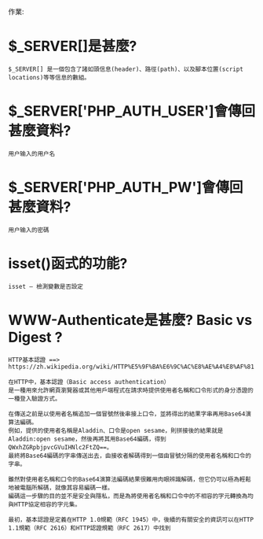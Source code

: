 作業:

# $_SERVER[]是甚麼?
```
$_SERVER[] 是一個包含了諸如頭信息(header)、路徑(path)、以及腳本位置(script locations)等等信息的數組。
```
# $_SERVER['PHP_AUTH_USER']會傳回甚麼資料?
```
用户输入的用户名
```
# $_SERVER['PHP_AUTH_PW']會傳回甚麼資料?
```
用户输入的密碼
```
# isset()函式的功能?
```
isset — 檢測變數是否設定
```

# WWW-Authenticate是甚麼? Basic vs Digest ?
```
HTTP基本認證 ==>  https://zh.wikipedia.org/wiki/HTTP%E5%9F%BA%E6%9C%AC%E8%AE%A4%E8%AF%81

在HTTP中，基本認證（Basic access authentication）
是一種用來允許網頁瀏覽器或其他用戶端程式在請求時提供使用者名稱和口令形式的身分憑證的一種登入驗證方式。

在傳送之前是以使用者名稱追加一個冒號然後串接上口令，並將得出的結果字串再用Base64演算法編碼。
例如，提供的使用者名稱是Aladdin、口令是open sesame，則拼接後的結果就是Aladdin:open sesame，然後再將其用Base64編碼，得到QWxhZGRpbjpvcGVuIHNlc2FtZQ==。
最終將Base64編碼的字串傳送出去，由接收者解碼得到一個由冒號分隔的使用者名稱和口令的字串。

雖然對使用者名稱和口令的Base64演算法編碼結果很難用肉眼辨識解碼，但它仍可以極為輕鬆地被電腦所解碼，就像其容易編碼一樣。
編碼這一步驟的目的並不是安全與隱私，而是為將使用者名稱和口令中的不相容的字元轉換為均與HTTP協定相容的字元集。

最初，基本認證是定義在HTTP 1.0規範（RFC 1945）中，後續的有關安全的資訊可以在HTTP 1.1規範（RFC 2616）和HTTP認證規範（RFC 2617）中找到
```









